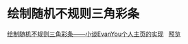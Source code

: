 # 绘制随机不规则三角彩条

[绘制随机不规则三角彩条——小谈EvanYou个人主页的实现](https://zhuanlan.zhihu.com/p/28257724)
 
[预览](https://timetravelcyn.github.io/Canvas/EvanYou/%E4%B8%8D%E8%A7%84%E5%88%99%E4%B8%89%E8%A7%92.html)
